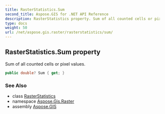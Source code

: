 ```yaml
---
title: RasterStatistics.Sum
second_title: Aspose.GIS for .NET API Reference
description: RasterStatistics property. Sum of all counted cells or pixel values
type: docs
weight: 50
url: /net/aspose.gis.raster/rasterstatistics/sum/
---
```

## RasterStatistics.Sum property

Sum of all counted cells or pixel values.

```csharp
public double? Sum { get; }
```

### See Also

* class [RasterStatistics](../)
* namespace [Aspose.Gis.Raster](../../rasterstatistics/)
* assembly [Aspose.GIS](../../../)


